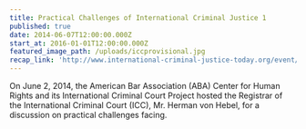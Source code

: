 ```yaml
---
title: Practical Challenges of International Criminal Justice 1
published: true
date: 2014-06-07T12:00:00.000Z
start_at: 2016-01-01T12:00:00.000Z
featured_image_path: /uploads/iccprovisional.jpg
recap_link: 'http://www.international-criminal-justice-today.org/event/2014/06/02/practical-challenges-icc/'
---
```



On June 2, 2014, the American Bar Association (ABA) Center for Human Rights and its International Criminal Court Project hosted the Registrar of the International Criminal Court (ICC), Mr. Herman von Hebel, for a discussion on practical challenges facing.
